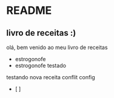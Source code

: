 # README
## livro de receitas :)
olá, bem venido ao meu livro de receitas
 - estrogonofe 
 - estrogonofe testado

testando nova receita conflit config
- [ ] 